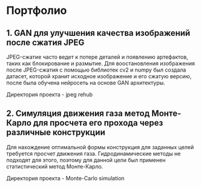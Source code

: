# Портфолио

## 1. GAN для улучшения качества изображений после сжатия JPEG

JPEG-сжатие часто ведет к потере деталей и появлению артефактов, таких как блокирование и размытие. Для воостановления изображения после JPEG-сжатия с помощью библиотек cv2 и numpy был создала датасет, которой хранит исходное изображение и его сжатую версию, после была обучена нейросеть на основе GAN архитектуры.

Директория проекта - jpeg rehub

## 2. Симуляция движения газа метод Монте-Карло для просчета его прохода через различные конструкции

Для нахождение оптимальной формы конструкция для заданных целей требуется просчет движения газа. Гидродинамические методы не подходят для этого, поэтому для данной цели был применен статистический метод Монте-Карло.

Директория проекта - Monte-Carlo simulation

